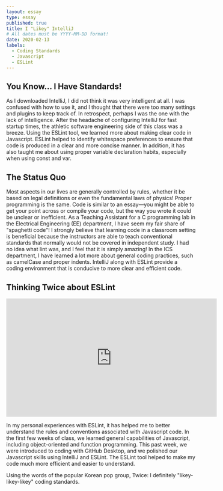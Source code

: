 ```yaml
---
layout: essay
type: essay
published: true
title: I "Likey" IntelliJ
# All dates must be YYYY-MM-DD format!
date: 2020-02-13
labels:
  - Coding Standards
  - Javascript
  - ESLint
---
```


## You Know... I Have Standards!
As I downloaded IntelliJ, I did not think it was very intelligent at all. I was confused with how to use it, and I thought that there were too many settings and plugins to keep track of. In retrospect, perhaps I was the one with the lack of intelligence. After the headache of configuring IntelliJ for fast startup times, the athletic software engineering side of this class was a breeze. Using the ESLint tool, we learned more about making clear code in Javascript. ESLint helped to identify whitespace preferences to ensure that code is produced in a clear and more concise manner. In addition, it has also taught me about using proper variable declaration habits, especially when using const and var.

## The Status Quo
Most aspects in our lives are generally controlled by rules, whether it be based on legal definitions or even the fundamental laws of physics! Proper programming is the same. Code is similar to an essay—you might be able to get your point across or compile your code, but the way you wrote it could be unclear or inefficient. As a Teaching Assistant for a C programming lab in the Electrical Engineering (EE) department, I have seem my fair share of "spaghetti code"! I strongly believe that learning code in a classroom setting is beneficial because the instructors are able to teach conventional standards that normally would not be covered in independent study. I had no idea what lint was, and I feel that it is simply amazing! In the ICS department, I have learned a lot more about general coding practices, such as camelCase and proper indents. IntelliJ along with ESLint provide a coding environment that is conducive to more clear and efficient code.

## Thinking Twice about ESLint
<iframe width="560" height="315" src="https://www.youtube.com/embed/V2hlQkVJZhE?start=20" frameborder="0" allow="accelerometer; autoplay; encrypted-media; gyroscope; picture-in-picture" allowfullscreen></iframe>

In my personal experiences with ESLint, it has helped me to better understand the rules and conventions associated with Javascript code. In the first few weeks of class, we learned general capabilities of Javascript, including object-oriented and function programming. This past week, we were introduced to coding with GitHub Desktop, and we polished our Javascript skills using IntelliJ and ESLint. The ESLint tool helped to make my code much more efficient and easier to understand.

Using the words of the popular Korean pop group, Twice: I definitely "likey-likey-likey" coding standards.
